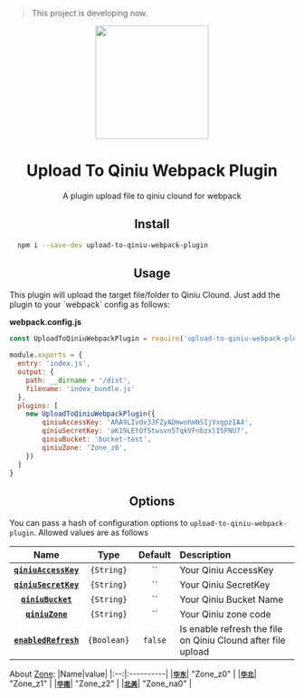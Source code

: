 > This project is developing now.

<div align="center">
  <a href="https://github.com/webpack/webpack">
    <img width="200" height="200"
      src="https://webpack.js.org/assets/icon-square-big.svg">
  </a>
  <h1>Upload To Qiniu Webpack Plugin</h1>
  <p>A plugin upload file to qiniu clound for webpack</p>
</div>

<h2 align="center">Install</h2>

```bash
  npm i --save-dev upload-to-qiniu-webpack-plugin
```

<!-- ```bash
  yarn add --dev upload-to-qiniu-webpack-plugin
``` -->


<h2 align="center">Usage</h2>
This plugin will upload the target file/folder to Qiniu Clound. Just add the plugin to your `webpack`
config as follows:

**webpack.config.js**
```js
const UploadToQiniuWebpackPlugin = require('upload-to-qiniu-webpack-plugin');

module.exports = {
  entry: 'index.js',
  output: {
    path: __dirname + '/dist',
    filename: 'index_bundle.js'
  },
  plugins: [
    new UploadToQiniuWebpackPlugin({
        qiniuAccessKey: 'ARA9LIvdx3JFZyADmwohmNSIjVxgpzIA4',
        qiniuSecretKey: 'aK19LEtOfStwsvn5TqkVFnbzxlI5FNU7',
        qiniuBucket: 'bucket-test',
        qiniuZone: 'Zone_z0',
    })
  ]
}
```

<h2 align="center">Options</h2>

You can pass a hash of configuration options to `upload-to-qiniu-webpack-plugin`.
Allowed values are as follows

|Name|Type|Default|Description|
|:--:|:--:|:-----:|:----------|
|**[`qiniuAccessKey`](#)**|`{String}`|``| Your Qiniu AccessKey |
|**[`qiniuSecretKey`](#)**|`{String}`|``| Your Qiniu SecretKey |
|**[`qiniuBucket`](#)**|`{String}`|``| Your Qiniu Bucket Name |
|**[`qiniuZone`](#)**|`{String}`|``| Your Qiniu zone code |
|**[`enabledRefresh`](#)**|`{Boolean}`|`false`| Is enable refresh the file on Qiniu Clound after file upload|

About [Zone](https://developer.qiniu.com/kodo/sdk/1289/nodejs):
|Name|value|
|:--:|:----------|
|**[`华东`](#)**| "Zone_z0" |
|**[`华北`](#)**| "Zone_z1" |
|**[`华南`](#)**| "Zone_z2" |
|**[`北美`](#)**| "Zone_na0" |